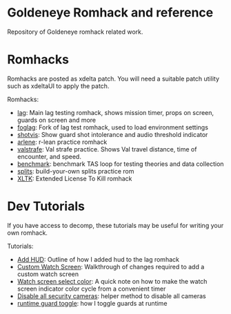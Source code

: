 # Goldeneye Romhack and reference

Repository of Goldeneye romhack related work.

# Romhacks

Romhacks are posted as xdelta patch. You will need a suitable patch utility such as xdeltaUI to apply the patch.

Romhacks:

- [lag](lag/readme.md): Main lag testing romhack, shows mission timer, props on screen, guards on screen and more
- [foglag](foglag/readme.md): Fork of lag test romhack, used to load environment settings
- [shotvis](shotviz/readme.md): Show guard shot intolerance and audio threshold indicator
- [arlene](arlene/readme.md): r-lean practice romhack
- [valstrafe](valstrafe/readme.md): Val strafe practice. Shows Val travel distance, time of encounter, and speed.
- [benchmark](benchmark/readme.md): benchmark TAS loop for testing theories and data collection
- [splits](gsplits/readme.md): build-your-own splits practice rom
- [XLTK](XLTK/readme.md): Extended License To Kill romhack

# Dev Tutorials

If you have access to decomp, these tutorials may be useful for writing your own romhack.

Tutorials:

- [Add HUD](lag/hud_readme.md): Outline of how I added hud to the lag romhack
- [Custom Watch Screen](doc/tutorial/WatchMenu.md): Walkthrough of changes required to add a custom watch screen
- [Watch screen select color](doc/tutorial/WatchSelectedRectangleColor.md): A quick note on how to make the watch screen indicator color cycle from a convenient timer
- [Disable all security cameras](doc/tutorial/DisableCctv.md): helper method to disable all cameras
- [runtime guard toggle](doc/tutorial/ToggleGuards.md): how I toggle guards at runtime
